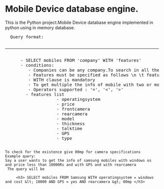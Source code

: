 <h1>Mobile Device database engine.</h1>
<p>
This is the Python project.Mobile Device database engine implemented in python using in memory database. 
<pre>
  Query format:
  	<hr />
	  - SELECT mobiles FROM 'company' WITH 'features'
	  - conditions:
	     - Companies can be any company.To search in all the companies give company name as 'all'
	     - Features must be specified as follows \n \t feature operator value
	     - WITH clause is mandatory
	     - To get multiple the info of mobile with two or more features seperate each feature with an 'AND'
	     - Operators supported : '=', '<', '>'
	    - features list 
					- operatingsystem
					- price
					- frontcamera
					- rearcamera
					- model
					- thickness
					- talktime
					- GPS 
					- type
					
	
	To check for the existence give 00mp for camera specifications
	Example query:
	Say a user wants to get the info of samsung mobiles with windows os and price less than 10000Rs and with GPS and with rearcamera
	 The query will be
		
		 <h3> SELECT mobiles FROM Samsung WITH operatingsystem = windows and cost &lt; 10000 AND GPS = yes AND rearcamera &gt; 00mp </h3>
</pre>		

</p>
